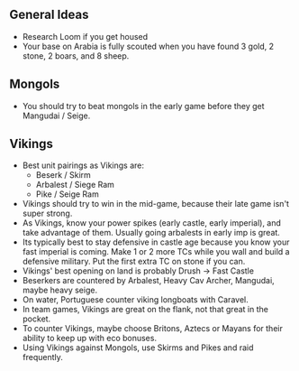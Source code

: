 ## General Ideas
- Research Loom if you get housed
- Your base on Arabia is fully scouted when you have found 3 gold, 2 stone, 2 boars, and 8 sheep.

## Mongols
- You should try to beat mongols in the early game before they get Mangudai / Seige.

## Vikings
- Best unit pairings as Vikings are:
	- Beserk / Skirm
	- Arbalest / Siege Ram
	- Pike / Seige Ram
- Vikings should try to win in the mid-game, because their late game isn't super strong.
- As Vikings, know your power spikes (early castle, early imperial), and take advantage of them. Usually going arbalests in early imp is great.
- Its typically best to stay defensive in castle age because you know your fast imperial is coming. Make 1 or 2 more TCs while you wall and build a defensive military. Put the first extra TC on stone if you can.
- Vikings' best opening on land is probably Drush -> Fast Castle
- Beserkers are countered by Arbalest, Heavy Cav Archer, Mangudai, maybe heavy seige.
- On water, Portuguese counter viking longboats with Caravel.
- In team games, Vikings are great on the flank, not that great in the pocket.
- To counter Vikings, maybe choose Britons, Aztecs or Mayans for their ability to keep up with eco bonuses.
- Using Vikings against Mongols, use Skirms and Pikes and raid frequently.